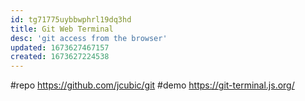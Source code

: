```yaml
---
id: tg71775uybbwphrl19dq3hd
title: Git Web Terminal
desc: 'git access from the browser'
updated: 1673627467157
created: 1673627224538
---
```


#repo https://github.com/jcubic/git
#demo https://git-terminal.js.org/
